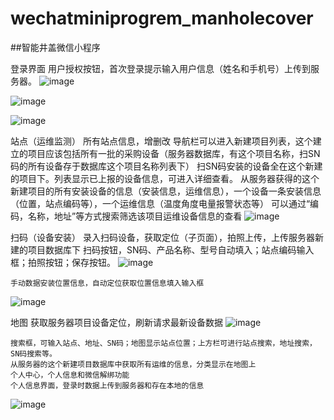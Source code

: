 # wechatminiprogrem_manholecover
##智能井盖微信小程序

登录界面	用户授权按钮，首次登录提示输入用户信息（姓名和手机号）上传到服务器。
	![image](https://github.com/yup8848/wechatminiprogrem_manholecover/assets/53653523/8deb7e25-de59-4974-bafc-c55f8fe73405)
  
  ![image](https://github.com/yup8848/wechatminiprogrem_manholecover/assets/53653523/eb61365c-6a0e-4179-8790-2c339f336004)

  ![image](https://github.com/yup8848/wechatminiprogrem_manholecover/assets/53653523/4c870fab-840a-4c05-bb1a-1101e76bcca3)


 
站点（运维监测）	所有站点信息，增删改
	导航栏可以进入新建项目列表，这个建立的项目应该包括所有一批的采购设备（服务器数据库，有这个项目名称，扫SN码的所有设备存于数据库这个项目名称列表下）
	扫SN码安装的设备全在这个新建的项目下。列表显示已上报的设备信息，可进入详细查看。
	从服务器获得的这个新建项目的所有安装设备的信息（安装信息，运维信息），一个设备一条安装信息（位置，站点编码等），一个运维信息（温度角度电量报警状态等）
	可以通过“编码，名称，地址”等方式搜索筛选该项目运维设备信息的查看
 ![image](https://github.com/yup8848/wechatminiprogrem_manholecover/assets/53653523/c0e978f3-3ed5-43cf-ac78-9f76b3a062a2)

 
扫码（设备安装）	录入扫码设备，获取定位（子页面），拍照上传，上传服务器新建的项目数据库下
	扫码按钮，SN码、产品名称、型号自动填入；站点编码输入框；拍照按钮；保存按钮。
 ![image](https://github.com/yup8848/wechatminiprogrem_manholecover/assets/53653523/75b627ee-89f2-484e-8700-a4e7de2f783e)

	手动数据安装位置信息，自动定位获取位置信息填入输入框
 ![image](https://github.com/yup8848/wechatminiprogrem_manholecover/assets/53653523/28fa6b01-f89b-4d5f-9285-223419c5487c)

地图	获取服务器项目设备定位，刷新请求最新设备数据
![image](https://github.com/yup8848/wechatminiprogrem_manholecover/assets/53653523/ebf35aeb-3a78-4197-a256-822662243f09)

	搜索框，可输入站点、地址、SN码；地图显示站点位置；上方栏可进行站点搜索，地址搜索，SN码搜索等。
	从服务器的这个新建项目数据库中获取所有运维的信息，分类显示在地图上
	个人中心，个人信息和微信解绑功能
	个人信息界面，登录时数据上传到服务器和存在本地的信息
![image](https://github.com/yup8848/wechatminiprogrem_manholecover/assets/53653523/45ae0f30-9191-4c7e-8169-01133d116bef)

